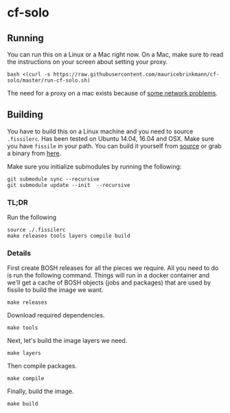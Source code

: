 # cf-solo

## Running

You can run this on a Linux or a Mac right now.
On a Mac, make sure to read the instructions on your screen about setting your proxy.

```
bash <(curl -s https://raw.githubusercontent.com/mauricebrinkmann/cf-solo/master/run-cf-solo.sh)
```

The need for a proxy on a mac exists because of [some network problems](https://docs.docker.com/docker-for-mac/networking/#/per-container-ip-addressing-is-not-possible).

## Building

You have to build this on a Linux machine and you need to source `.fissilerc`.
Has been tested on Ubuntu 14.04, 16.04 and OSX.
Make sure you have `fissile` in your path. You can build it yourself from [source](https://github.com/hpcloud/fissile)
or grab a binary from [here](https://concourse-hpe.s3.amazonaws.com/fissile-3.0.1%2b4.gd899624.linux-amd64.tgz).

Make sure you initialize submodules by running the following:
```
git submodule sync --recursive
git submodule update --init  --recursive
```

### TL;DR

Run the following
```
source ./.fissilerc
make releases tools layers compile build
```

### Details

First create BOSH releases for all the pieces we require. All you need to do is
run the following command. Things will run in a docker container and we'll get a
cache of BOSH objects (jobs and packages) that are used by fissile to build the
image we want.

```
make releases
```

Download required dependencies.

```
make tools
```

Next, let's build the image layers we need.

```
make layers
```

Then compile packages.

```
make compile
```

Finally, build the image.

```
make build
```
